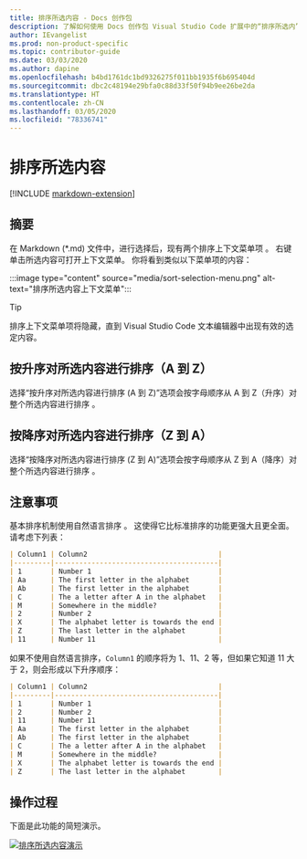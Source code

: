 ```yaml
---
title: 排序所选内容 - Docs 创作包
description: 了解如何使用 Docs 创作包 Visual Studio Code 扩展中的“排序所选内”容功能。
author: IEvangelist
ms.prod: non-product-specific
ms.topic: contributor-guide
ms.date: 03/03/2020
ms.author: dapine
ms.openlocfilehash: b4bd1761dc1bd9326275f011bb1935f6b695404d
ms.sourcegitcommit: dbc2c48194e29bfa0c88d33f50f94b9ee26be2da
ms.translationtype: HT
ms.contentlocale: zh-CN
ms.lasthandoff: 03/05/2020
ms.locfileid: "78336741"
---
```

# <a name="sort-selection"></a>排序所选内容

[!INCLUDE [markdown-extension](includes/markdown-extension.md)]

## <a name="summary"></a>摘要

在 Markdown (\*.md) 文件中，进行选择后，现有两个排序上下文菜单项  。 右键单击所选内容可打开上下文菜单。 你将看到类似以下菜单项的内容：

:::image type="content" source="media/sort-selection-menu.png" alt-text="排序所选内容上下文菜单":::

> [!TIP]
> 排序上下文菜单项将隐藏，直到 Visual Studio Code 文本编辑器中出现有效的选定内容。

## <a name="sort-selection-ascending-a-to-z"></a>按升序对所选内容进行排序（A 到 Z）

选择“按升序对所选内容进行排序 (A 到 Z)”选项会按字母顺序从 A 到 Z（升序）对整个所选内容进行排序  。

## <a name="sort-selection-descending-z-to-a"></a>按降序对所选内容进行排序（Z 到 A）

选择“按降序对所选内容进行排序 (Z 到 A)”选项会按字母顺序从 Z 到 A（降序）对整个所选内容进行排序  。

## <a name="considerations"></a>注意事项

基本排序机制使用自然语言排序  。 这使得它比标准排序的功能更强大且更全面。 请考虑下列表：

```markdown
| Column1 | Column2                                |
|---------|----------------------------------------|
| 1       | Number 1                               |
| Aa      | The first letter in the alphabet       |
| Ab      | The first letter in the alphabet       |
| C       | The a letter after A in the alphabet   |
| M       | Somewhere in the middle?               |
| 2       | Number 2                               |
| X       | The alphabet letter is towards the end |
| Z       | The last letter in the alphabet        |
| 11      | Number 11                              |
```

如果不使用自然语言排序，`Column1` 的顺序将为 1、11、2 等，但如果它知道 11 大于 2，则会形成以下升序顺序：

```markdown
| Column1 | Column2                                |
|---------|----------------------------------------|
| 1       | Number 1                               |
| 2       | Number 2                               |
| 11      | Number 11                              |
| Aa      | The first letter in the alphabet       |
| Ab      | The first letter in the alphabet       |
| C       | The a letter after A in the alphabet   |
| M       | Somewhere in the middle?               |
| X       | The alphabet letter is towards the end |
| Z       | The last letter in the alphabet        |
```

## <a name="in-action"></a>操作过程

下面是此功能的简短演示。

[![排序所选内容演示](media/sort-selection.gif)](media/sort-selection.gif#lightbox)
